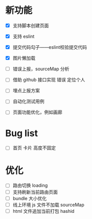 # 新功能

- [x] 支持脚本创建页面
- [x] 支持 eslint
- [x] 提交代码勾子——eslint校验提交代码
- [x] 图片懒加载
- [ ] 错误上报，sourceMap 分析
- [ ] 借助 github 接口实现 错误 定位个人
- [ ] 埋点上报方案
- [ ] 自动化测试用例
- [ ] 页面功能优化，例如画廊



# Bug list
- [ ] 首页 卡片 高度不固定


# 优化
- [ ] 路由切换 loading
- [ ] 支持刷新当前路由页面
- [ ] bundle 大小优化
- [ ] 线上环境 js 文件不加载 sourceMap
- [ ] html 文件追加当前打包 hashid